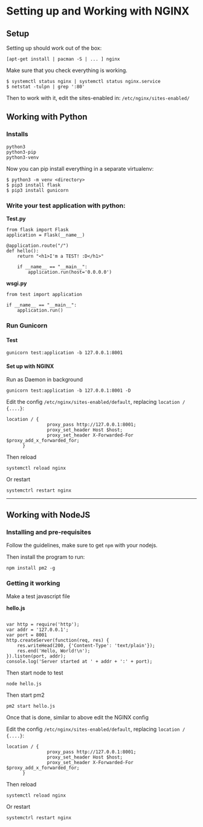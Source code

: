 # Setting up and Working with NGINX

## Setup

Setting up should work out of the box:

```
[apt-get install | pacman -S | ... ] nginx

```

Make sure that you check everything is working.

```
$ systemctl status nginx | systemctl status nginx.service
$ netstat -tulpn | grep ':80'

```

Then to work with it, edit the sites-enabled in: ``/etc/nginx/sites-enabled/``

## Working with Python

### Installs

```
python3
python3-pip
python3-venv
```

Now you can pip install everything in a separate virtualenv:

```
$ python3 -m venv <directory>
$ pip3 install flask
$ pip3 install gunicorn
```

### Write your test application with python:

**Test.py**

```
from flask import Flask
application = Flask(__name__)

@application.route("/")
def hello():
    return "<h1>I'm a TEST! :D</h1>"

	if __name__ == "__main__":
	    application.run(host='0.0.0.0')
```


**wsgi.py**

```
from test import application

if __name__ == "__main__":
    application.run()
```

### Run Gunicorn

#### Test
```
gunicorn test:application -b 127.0.0.1:8001
```

#### Set up with NGINX

Run as Daemon in background

```
gunicorn test:application -b 127.0.0.1:8001 -D
```

Edit the config ``/etc/nginx/sites-enabled/default``, replacing ``location / {....}``:

```
location / {
               proxy_pass http://127.0.0.1:8001;
               proxy_set_header Host $host;
               proxy_set_header X-Forwarded-For $proxy_add_x_forwarded_for;
      }
```

Then reload

```
systemctl reload nginx
```

Or restart

``` 
systemctrl restart nginx
```

---

## Working with NodeJS

### Installing and pre-requisites

Follow the guidelines, make sure to get ``npm`` with your nodejs.

Then install the program to run:

```
npm install pm2 -g
```

### Getting it working

Make a test javascript file

**hello.js**

```

var http = require('http');
var addr = '127.0.0.1';
var port = 8001
http.createServer(function(req, res) {
	res.writeHead(200, {'Content-Type': 'text/plain'});
	res.end('Hello, World!\n');
}).listen(port, addr);
console.log('Server started at ' + addr + ':' + port);

```

Then start node to test

```
node hello.js
```

Then start pm2

```
pm2 start hello.js
```

Once that is done, similar to above edit the NGINX config


Edit the config ``/etc/nginx/sites-enabled/default``, replacing ``location / {....}``:

```
location / {
               proxy_pass http://127.0.0.1:8001;
               proxy_set_header Host $host;
               proxy_set_header X-Forwarded-For $proxy_add_x_forwarded_for;
      }
```

Then reload

```
systemctl reload nginx
```

Or restart

``` 
systemctrl restart nginx
```


